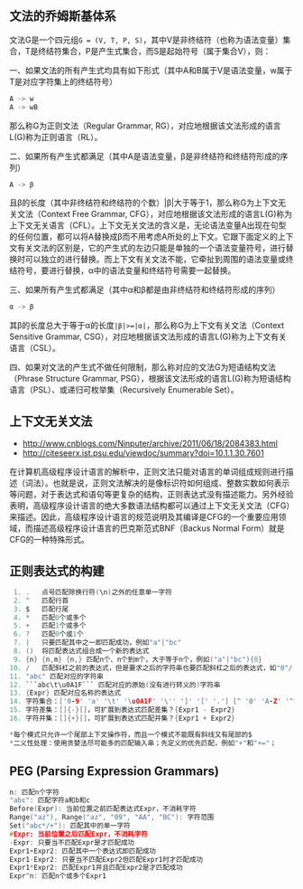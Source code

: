 
## 文法的乔姆斯基体系

文法G是一个四元组`G = (V, T, P, S)`，其中V是非终结符（也称为语法变量）集合，T是终结符集合，P是产生式集合，而S是起始符号（属于集合V），则：

一、如果文法的所有产生式均具有如下形式（其中A和B属于V是语法变量，w属于T是对应字符集上的终结符号）
```c
A -> w
A -> wB
```
那么称G为正则文法（Regular Grammar, RG），对应地根据该文法形成的语言L(G)称为正则语言（RL）。

二、如果所有产生式都满足（其中A是语法变量，β是非终结符和终结符形成的序列）
```c
A -> β
```
且β的长度（其中非终结符和终结符的个数）|β|大于等于1，那么称G为上下文无关文法（Context Free Grammar, CFG），对应地根据该文法形成的语言L(G)称为上下文无关语言（CFL）。上下文无关文法的含义是，无论语法变量A出现在句型的任何位置，都可以将A替换成β而不用考虑A所处的上下文。它跟下面定义的上下文有关文法的区别是，它的产生式的左边只能是单独的一个语法变量符号，进行替换时可以独立的进行替换。而上下文有关文法不能，它牵扯到周围的语法变量或终结符号，要进行替换，α中的语法变量和终结符号需要一起替换。

三、如果所有产生式都满足（其中α和β都是由非终结符和终结符形成的序列）
```c
α -> β
```
其β的长度总大于等于α的长度`|β|>=|α|`，那么称G为上下文有关文法（Context Sensitive Grammar, CSG），对应地根据该文法形成的语言L(G)称为上下文有关语言（CSL）。

四、如果对文法的产生式不做任何限制，那么称对应的文法G为短语结构文法（Phrase Structure Grammar, PSG），根据该文法形成的语言L(G)称为短语结构语言（PSL）、或递归可枚举集（Recursively Enumerable Set）。

## 上下文无关文法

- http://www.cnblogs.com/Ninputer/archive/2011/06/18/2084383.html
- http://citeseerx.ist.psu.edu/viewdoc/summary?doi=10.1.1.30.7601

在计算机高级程序设计语言的解析中，正则文法只能对语言的单词组成规则进行描述（词法）。也就是说，正则文法解决的是像标识符如何组成、整数实数如何表示等问题，对于表达式和语句等更复杂的结构，正则表达式没有描述能力。另外经验表明，高级程序设计语言的绝大多数语法结构都可以通过上下文无关文法（CFG）来描述。因此，高级程序设计语言的规范说明及其编译是CFG的一个重要应用领域，而描述高级程序设计语言的巴克斯范式BNF（Backus Normal Form）就是CFG的一种特殊形式。

## 正则表达式的构建
```c
 1. .   点号匹配除换行符(\n)之外的任意单一字符
 2. ^   匹配行首
 3. $   匹配行尾
 4. *   匹配0个或多个
 5. +   匹配1个或多个
 6. ?   匹配0个或1个
 7. |   只要匹配其中之一即匹配成功，例如"a"|"bc"
 8. ()  将匹配表达式组合成一个新的表达式
 9. {n} {n,m} {n,} 匹配n个、n个到m个，大于等于n个，例如("a"|"bc"){8}
10. /   匹配斜杠之前的表达式，但是要求之后的字符串也要匹配斜杠之后的表达式，如"0"/"1"匹配"01"中的0，但不匹配"02"中的0
11. "abc" 匹配对应的字符串
12. ```abc\t\u0A1F``` 匹配对应的原始(没有进行转义的)字符串
13. {Expr} 匹配对应名称的表达式 
14. 字符集合：['0-9' 'a' '\t' '\u0A1F' '\'' ']' '[' '.'] [^ '0' 'A-Z' '^']
15. 字符差集：[]{-}[]，可扩展到表达式匹配差集？{Expr1 - Expr2}
16. 字符并集：[]{+}[]，可扩展到表达式匹配并集？{Expr1 + Expr2}

*每个模式只允许一个尾部上下文操作符，而且一个模式不能既有斜线又有尾部的$
*二义性处理：使用贪婪法尽可能多的匹配输入串；先定义的优先匹配，例如"+"和"+="；
```

## PEG (Parsing Expression Grammars)
```c
n: 匹配n个字符
"abc": 匹配字符a和b和c
Before(Expr): 当前位置之前匹配表达式Expr，不消耗字符
Range("az"), Range("az", "09", "AA", "BC"): 字符范围
Set("abc*/+"): 匹配其中的单一字符
#Expr: 当前位置之后匹配Expr，不消耗字符
-Expr: 只要当不匹配Expr是才匹配成功
Expr1+Expr2: 匹配其中一个表达式即匹配成功
Expr1-Expr2: 只要当不匹配Expr2但匹配Expr1时才匹配成功
Expr1*Expr2: 匹配Expr1并且匹配Expr2是才匹配成功
Expr^n: 匹配n个或多个Expr1
```
